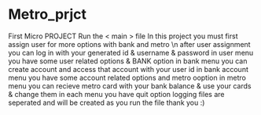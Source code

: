 # Metro_prjct
First Micro PROJECT
Run the < main > file
In this project you must first assign user for more options with bank and metro \n
after user assignment you can log in with your generated id & username & password
in user menu you have some user related options & BANK option
in bank menu you can create account and access that account with your user id 
in bank account menu you have some account related options and metro ooption
in metro menu you can recieve metro card with your bank balance & use your cards & change them
in each menu you have quit option
logging files are seperated and will be created as you run the file
thank you :)
